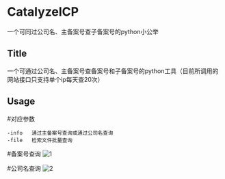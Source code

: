 # CatalyzeICP
一个可同过公司名、主备案号查子备案号的python小公举

## Title
一个可通过公司名、主备案号查备案号和子备案号的python工具（目前所调用的网站接口只支持单个ip每天查20次）

## Usage
#对应参数
```
-info	通过主备案号查询或通过公司名查询
-file	检索文件批量查询
```
#备案号查询
![1](https://github.com/user-attachments/assets/727d95cb-1299-4375-bcfa-c087147cf8d1)

#公司名查询
![2](https://github.com/user-attachments/assets/908f8631-6d11-483c-b14d-fa4d5506a2ce)
